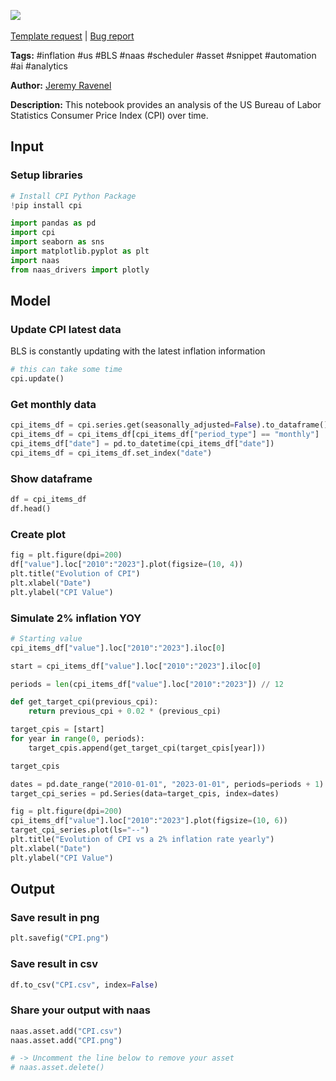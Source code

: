 <a href="https://app.naas.ai/user-redirect/naas/downloader?url=https://raw.githubusercontent.com/jupyter-naas/awesome-notebooks/master/US%20Bureau%20of%20Labor%20Statistics/US_Bureau_of_Labor_Statistics_Follow_CPI.ipynb" target="_parent"><img src="https://naasai-public.s3.eu-west-3.amazonaws.com/open_in_naas.svg"/></a><br><br><a href="https://github.com/jupyter-naas/awesome-notebooks/issues/new?assignees=&labels=&template=template-request.md&title=Tool+-+Action+of+the+notebook+">Template request</a> | <a href="https://github.com/jupyter-naas/awesome-notebooks/issues/new?assignees=&labels=bug&template=bug_report.md&title=US+Bureau+of+Labor+Statistics+-+Follow+CPI:+Error+short+description">Bug report</a>

**Tags:** #inflation #us #BLS #naas #scheduler #asset #snippet #automation #ai #analytics

**Author:** [Jeremy Ravenel](https://www.linkedin.com/in/j%C3%A9r%C3%A9my-ravenel-8a396910/)

**Description:** This notebook provides an analysis of the US Bureau of Labor Statistics Consumer Price Index (CPI) over time.

## Input

### Setup libraries


```python
# Install CPI Python Package
!pip install cpi
```


```python
import pandas as pd
import cpi
import seaborn as sns
import matplotlib.pyplot as plt
import naas
from naas_drivers import plotly
```

## Model

### Update CPI latest data
BLS is constantly updating with the latest inflation information


```python
# this can take some time
cpi.update()
```

### Get monthly data


```python
cpi_items_df = cpi.series.get(seasonally_adjusted=False).to_dataframe()
cpi_items_df = cpi_items_df[cpi_items_df["period_type"] == "monthly"]
cpi_items_df["date"] = pd.to_datetime(cpi_items_df["date"])
cpi_items_df = cpi_items_df.set_index("date")
```

### Show dataframe


```python
df = cpi_items_df
df.head()
```

### Create plot


```python
fig = plt.figure(dpi=200)
df["value"].loc["2010":"2023"].plot(figsize=(10, 4))
plt.title("Evolution of CPI")
plt.xlabel("Date")
plt.ylabel("CPI Value")
```

### Simulate 2% inflation YOY


```python
# Starting value
cpi_items_df["value"].loc["2010":"2023"].iloc[0]

start = cpi_items_df["value"].loc["2010":"2023"].iloc[0]

periods = len(cpi_items_df["value"].loc["2010":"2023"]) // 12
```


```python
def get_target_cpi(previous_cpi):
    return previous_cpi + 0.02 * (previous_cpi)
```


```python
target_cpis = [start]
for year in range(0, periods):
    target_cpis.append(get_target_cpi(target_cpis[year]))

target_cpis
```


```python
dates = pd.date_range("2010-01-01", "2023-01-01", periods=periods + 1)
target_cpi_series = pd.Series(data=target_cpis, index=dates)
```


```python
fig = plt.figure(dpi=200)
cpi_items_df["value"].loc["2010":"2023"].plot(figsize=(10, 6))
target_cpi_series.plot(ls="--")
plt.title("Evolution of CPI vs a 2% inflation rate yearly")
plt.xlabel("Date")
plt.ylabel("CPI Value")
```

## Output

### Save result in png


```python
plt.savefig("CPI.png")
```

### Save result in csv


```python
df.to_csv("CPI.csv", index=False)
```

### Share your output with naas


```python
naas.asset.add("CPI.csv")
naas.asset.add("CPI.png")

# -> Uncomment the line below to remove your asset
# naas.asset.delete()
```
